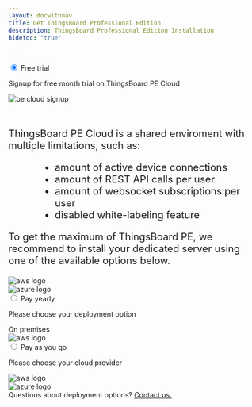 ```yaml
---
layout: docwithnav
title: Get ThingsBoard Professional Edition
description: ThingsBoard Professional Edition Installation
hidetoc: "true"

---
```


<script>
    jqueryDefer(function () {
            var trialMarketplace = $('#trial-marketplace');
            var azureTrial = $('#azure-trial-market');

            var awsTrialForm = $('#mlb2-7972110');
            var azureTrialForm = $('#mlb2-9674300');

            var payGoMarketplace = $('#pay-go-marketplace');
            var azurePayGo = $('#azure-pay-go-market');

            azureTrial.click(function() {
                $("#tab-cloud").prop("checked", true).trigger("click");
                payGoMarketplace.css('display', 'none');
                azurePayGoForm.css('display', '');
                //trialMarketplace.css('display', 'none');
                //azureTrialForm.css('display', '');
            });

            var payYearlyOption = $('#pay-yearly-option');
            var payYearlyPremise = $('#pay-yearly-premise');

            var payYearlyPremiseForm = $('#mlb2-7556612');

            payYearlyPremise.click(function() {
                payYearlyOption.css('display', 'none');
                payYearlyPremiseForm.css('display', '');
            });

            var awsPayGoForm = $('#mlb2-7520964');
            var azurePayGoForm = $('#mlb2-9674436');

            azurePayGo.click(function() {
                payGoMarketplace.css('display', 'none');
                azurePayGoForm.css('display', '');
            });

        });
</script>


<section id="install-pe">
    <div class="tabs">
        <input name="tabs" type="radio" id="tab-trial" checked="checked" class="tab-input">
        <label for="tab-trial" class="tab-label label-premise">Free trial</label>
        <div class="tab-panel">
            <div id="trial-marketplace" class="choose-marketplace">
                <p>
                    Signup for free month trial on ThingsBoard PE Cloud
                </p>
                <div class="marketplace" style="padding-bottom: 10px;">
                    <div id="pe-cloud-trial" class="pricing-image-wrapper clickable" style="max-width: 50%;">
                        <img src="https://img.thingsboard.io/pe/pe_cloud_signup.svg" alt="pe cloud signup">
                        <a target="_blank" href="https://thingsboard.cloud/signup"></a>
                    </div>
                </div>
                <div style="font-size: 20px;">
                <p style="padding-top: 20px; font-size: 20px;">
                    ThingsBoard PE Cloud is a shared enviroment with multiple limitations, such as:
                </p>
                <ul style="margin: 10px 10px 10px 60px;">
                    <li>amount of active device connections</li>
                    <li>amount of REST API calls per user</li>
                    <li>amount of websocket subscriptions per user</li>
                    <li>disabled white-labeling feature</li>
                </ul>
                <p style="padding-top: 0px; font-size: 20px;">
                    To get the maximum of ThingsBoard PE, we recommend to install your dedicated server using one of the available options below.
                </p>
                </div>
                <div class="marketplace">
                    <div id="aws-trial-market" class="pricing-image-wrapper clickable">
                        <img src="https://img.thingsboard.io/pe/aws_logo.svg" alt="aws logo">
                        <a href="/products/thingsboard-pe/aws/"></a>
                    </div>
                    <div id="azure-trial-market" class="pricing-image-wrapper">
                        <img src="https://img.thingsboard.io/pe/azure_logo.svg" alt="azure logo">
                    </div>
                </div>
            </div>
            <div id="mlb2-7972110" style="display:none" class="deploy-form deploy-trial ml-subscribe-form ml-subscribe-form-7972110">
                <div class="ml-vertical-align-center">
                    <div class="subscribe-form ml-block-success" style="display:none">
                        <div class="form-section center">
                            <i class="fa fa-check" aria-hidden="true"></i>
                            <p>Thank you!</p>
                            <p>Please check your email for further instructions.</p>
                        </div>
                    </div>
                    <form class="ml-block-form" action="https://app.mailerlite.com/webforms/submit/k8u7a2" data-id="784406" data-code="k8u7a2" method="POST" target="_blank">
                        <div class="subscribe-form">
                            <div class="form-section mb30">
                                <p>Please fill this form in order to get your instance on AWS marketplace with free 1 month trial.</p>
                                <div class="form-group ml-field-first_name ml-validate-required">
                                    <label for="fields[first_name]">
                                        <input type="text" name="fields[first_name]" class="form-control" value="" spellcheck="false" autocapitalize="off" autocorrect="off">
                                        <p>First name*</p>
                                    </label>
                                </div>
                                <div class="form-group ml-field-last_name ml-validate-required">
                                    <label for="fields[last_name]">
                                        <input type="text" name="fields[last_name]" class="form-control" value="" spellcheck="false" autocapitalize="off" autocorrect="off">
                                        <p>Last name*</p>
                                    </label>
                                </div>
                                <div class="form-group ml-field-email ml-validate-required ml-validate-email">
                                    <label for="fields[email]">
                                        <input type="email" name="fields[email]" class="form-control" value="" autocomplete="email" x-autocompletetype="email" spellcheck="false" autocapitalize="off" autocorrect="off">
                                        <p>Corporate Email*</p>
                                        <div class="corporate-email-error">Please Enter Business Email Address.</div>
                                    </label>
                                </div>
                                <div class="form-group ml-field-company ml-validate-required">
                                    <label for="fields[company]">
                                        <input type="text" name="fields[company]" class="form-control" value="" spellcheck="false" autocapitalize="off" autocorrect="off">
                                        <p>Company*</p>
                                    </label>
                                </div>
                                <div class="form-group ml-field-company_website">
                                    <label for="fields[company_website]">
                                        <input type="text" name="fields[company_website]" class="form-control" value="" spellcheck="false" autocapitalize="off" autocorrect="off">
                                        <p>Company Website</p>
                                    </label>
                                </div>
                                <div class="form-group ml-field-phone">
                                    <label for="fields[phone]">
                                        <input type="text" name="fields[phone]" class="form-control" value="" spellcheck="false" autocapitalize="off" autocorrect="off">
                                        <p>Phone Number</p>
                                    </label>
                                </div>
                            </div>
                            <input type="hidden" name="ml-submit" value="1" />
                            <button class="button" type="submit" class="primary">
                                Submit
                            </button>
                            <button disabled="disabled" style="display: none;" type="button" class="loading">
                                <img src="https://static.mailerlite.com/images/rolling@2x.gif" width="20" height="20" style="width: 20px; height: 20px;" alt="rolling">
                            </button>
                        </div>
                    </form>
                </div>
            </div>
            <div id="mlb2-9674300" style="display:none" class="deploy-form deploy-trial ml-subscribe-form ml-subscribe-form-9674300">
                <div class="ml-vertical-align-center">
                    <div class="subscribe-form ml-block-success" style="display:none">
                        <div class="form-section center">
                            <i class="fa fa-check" aria-hidden="true"></i>
                            <p>Thank you!</p>
                            <p>Please check your email for further instructions.</p>
                        </div>
                    </div>
                    <form class="ml-block-form" action="https://app.mailerlite.com/webforms/submit/r6a7r1" data-id="996930" data-code="r6a7r1" method="POST" target="_blank">
                        <div class="subscribe-form">
                            <div class="form-section mb30">
                                <p>Please fill this form in order to get your instance on Azure marketplace with free 1 month trial.</p>
                                <div class="form-group ml-field-first_name ml-validate-required">
                                    <label for="fields[first_name]">
                                        <input type="text" name="fields[first_name]" class="form-control" value="" spellcheck="false" autocapitalize="off" autocorrect="off">
                                        <p>First name*</p>
                                    </label>
                                </div>
                                <div class="form-group ml-field-last_name ml-validate-required">
                                    <label for="fields[last_name]">
                                        <input type="text" name="fields[last_name]" class="form-control" value="" spellcheck="false" autocapitalize="off" autocorrect="off">
                                        <p>Last name*</p>
                                    </label>
                                </div>
                                <div class="form-group ml-field-email ml-validate-required ml-validate-email">
                                    <label for="fields[email]">
                                        <input type="email" name="fields[email]" class="form-control" value="" autocomplete="email" x-autocompletetype="email" spellcheck="false" autocapitalize="off" autocorrect="off">
                                        <p>Corporate Email*</p>
                                        <div class="corporate-email-error">Please Enter Business Email Address.</div>
                                    </label>
                                </div>
                                <div class="form-group ml-field-company ml-validate-required">
                                    <label for="fields[company]">
                                        <input type="text" name="fields[company]" class="form-control" value="" spellcheck="false" autocapitalize="off" autocorrect="off">
                                        <p>Company*</p>
                                    </label>
                                </div>
                                <div class="form-group ml-field-company_website">
                                    <label for="fields[company_website]">
                                        <input type="text" name="fields[company_website]" class="form-control" value="" spellcheck="false" autocapitalize="off" autocorrect="off">
                                        <p>Company Website</p>
                                    </label>
                                </div>
                                <div class="form-group ml-field-phone">
                                    <label for="fields[phone]">
                                        <input type="text" name="fields[phone]" class="form-control" value="" spellcheck="false" autocapitalize="off" autocorrect="off">
                                        <p>Phone Number</p>
                                    </label>
                                </div>
                            </div>
                            <input type="hidden" name="ml-submit" value="1" />
                            <button class="button" type="submit" class="primary">
                                Submit
                            </button>
                            <button disabled="disabled" style="display: none;" type="button" class="loading">
                                <img src="https://static.mailerlite.com/images/rolling@2x.gif" width="20" height="20" style="width: 20px; height: 20px;" alt="rolling">
                            </button>
                        </div>
                    </form>
                </div>
            </div>
        </div>
        <input name="tabs" type="radio" id="tab-on-premise" class="tab-input">
        <label for="tab-on-premise" class="tab-label label-premise">Pay yearly</label>
        <div class="tab-panel">
            <div id="pay-yearly-option" class="choose-marketplace">
                <p>
                    Please choose your deployment option
                </p>
                <div class="marketplace">
                    <div id="pay-yearly-premise" class="pricing-image-wrapper">
                        <span>On premises</span>
                    </div>
                    <div id="aws-pay-yearly-market" class="pricing-image-wrapper clickable">
                        <img src="https://img.thingsboard.io/pe/aws_logo.svg" alt="aws logo">
                        <a href="/products/thingsboard-pe/aws/"></a>
                    </div>
                </div>
            </div>
            <div id="mlb2-7556612" style="display:none" class="deploy-form deploy-premise ml-subscribe-form ml-subscribe-form-7556612">
                <div class="ml-vertical-align-center">
                    <div class="subscribe-form ml-block-success" style="display:none">
                        <div class="form-section center">
                            <i class="fa fa-check" aria-hidden="true"></i>
                            <p>Thank you!</p>
                            <p>Please check your email for further instructions.</p>
                        </div>
                    </div>
                    <form class="ml-block-form" action="https://app.mailerlite.com/webforms/submit/p3l3g2" data-id="736152" data-code="p3l3g2" method="POST" target="_blank">
                        <div class="subscribe-form">
                            <div class="form-section mb20">
                                <div class="cloud-provider">
                                    <div class="logo-container">
                                        <img src="https://img.thingsboard.io/pe/cloud-providers.svg" alt="cloud providers">
                                    </div>
                                    <div class="cloud-provider-desc">
                                        <p>Install ThingsBoard PE on any cloud or on premises and pay one-time license fee per server and optional software updates subscription for subsequent years of usage.
                                         Save up to 40% comparing to per hour rate on the license fee.</p>
                                        <p><span class="cloud-price">$2,999.00/server</span><span class="cloud-price-desc"> for the 1st year</span><br>
                                        <span class="cloud-price-onwards">$1,199.00/server</span><span class="cloud-price-onwards-desc"> for optional software updates starting 2nd year</span></p>
                                    </div>
                                </div>
                            </div>
                            <div class="form-section mb30">
                                <p>Please fill this form to get deployment instructions.</p>
                                <div class="form-group ml-field-email ml-validate-required ml-validate-email">
                                    <label for="fields[email]">
                                        <input type="email" name="fields[email]" class="form-control" value="" autocomplete="email" x-autocompletetype="email" spellcheck="false" autocapitalize="off" autocorrect="off">
                                        <p>Email Address*</p>
                                    </label>
                                </div>
                                <div class="form-group ml-field-first_name ml-validate-required">
                                    <label for="fields[first_name]">
                                        <input type="text" name="fields[first_name]" class="form-control" value="" spellcheck="false" autocapitalize="off" autocorrect="off">
                                        <p>First name*</p>
                                    </label>
                                </div>
                                <div class="form-group ml-field-last_name ml-validate-required">
                                    <label for="fields[last_name]">
                                        <input type="text" name="fields[last_name]" class="form-control" value="" spellcheck="false" autocapitalize="off" autocorrect="off">
                                        <p>Last name*</p>
                                    </label>
                                </div>
                                <div class="form-group ml-field-company ml-validate-required">
                                    <label for="fields[company]">
                                        <input type="text" name="fields[company]" class="form-control" value="" spellcheck="false" autocapitalize="off" autocorrect="off">
                                        <p>Company*</p>
                                    </label>
                                </div>
                                <div class="form-group ml-field-phone">
                                    <label for="fields[phone]">
                                        <input type="text" name="fields[phone]" class="form-control" value="" spellcheck="false" autocapitalize="off" autocorrect="off">
                                        <p>Phone Number</p>
                                    </label>
                                </div>
                            </div>
                            <input type="hidden" name="ml-submit" value="1" />
                            <button class="button" type="submit" class="primary">
                                Submit
                            </button>
                            <button disabled="disabled" style="display: none;" type="button" class="loading">
                                <img src="https://static.mailerlite.com/images/rolling@2x.gif" width="20" height="20" style="width: 20px; height: 20px;" alt="rolling">
                            </button>
                        </div>
                    </form>
                </div>
            </div>
        </div>
        <input name="tabs" type="radio" id="tab-cloud" class="tab-input">
        <label for="tab-cloud" class="tab-label label-cloud">Pay as you go</label>
        <div class="tab-panel">
            <div id="pay-go-marketplace" class="choose-marketplace">
                <p>
                    Please choose your cloud provider
                </p>
                <div class="marketplace">
                    <div id="aws-pay-go-market" class="pricing-image-wrapper clickable">
                        <img src="https://img.thingsboard.io/pe/aws_logo.svg" alt="aws logo">
                        <a href="/products/thingsboard-pe/aws/"></a>
                    </div>
                    <div id="azure-pay-go-market" class="pricing-image-wrapper">
                        <img src="https://img.thingsboard.io/pe/azure_logo.svg" alt="azure logo">
                    </div>
                </div>
            </div>
            <div id="mlb2-7520964" style="display:none" class="deploy-form deploy-cloud ml-subscribe-form ml-subscribe-form-7520964">
                <div class="ml-vertical-align-center">
                    <div class="subscribe-form ml-block-success" style="display:none">
                        <div class="form-section center">
                            <i class="fa fa-check" aria-hidden="true"></i>
                            <p>Thank you!</p>
                            <p>Please check your email for further instructions.</p>
                        </div>
                    </div>
                    <form class="ml-block-form" action="https://app.mailerlite.com/webforms/submit/a6j3w6" data-id="731316" data-code="a6j3w6" method="POST" target="_blank">
                        <div class="subscribe-form">
                            <div class="form-section mb20">
                                <div class="cloud-provider">
                                    <div class="logo-container">
                                        <img src="https://img.thingsboard.io/pe/aws_logo.svg" alt="aws logo">
                                    </div>
                                    <div class="cloud-provider-desc">
                                        <p>Deploy using AWS marketplace. Pay only when you use the platform. Ideal for evaluation and PoCs.</p>
                                        <p><span class="cloud-price">$0.57/hr</span><span class="cloud-price-desc"> for software + AWS usage fees</span></p>
                                    </div>
                                </div>
                            </div>
                            <div class="form-section mb30">
                                <p>Please fill this form to get deployment instructions.</p>
                                <div class="form-group ml-field-email ml-validate-required ml-validate-email">
                                    <label for="fields[email]">
                                        <input type="email" name="fields[email]" class="form-control" value="" autocomplete="email" x-autocompletetype="email" spellcheck="false" autocapitalize="off" autocorrect="off">
                                        <p>Email Address*</p>
                                    </label>
                                </div>
                                <div class="form-group ml-field-first_name ml-validate-required">
                                    <label for="fields[first_name]">
                                        <input type="text" name="fields[first_name]" class="form-control" value="" spellcheck="false" autocapitalize="off" autocorrect="off">
                                        <p>First name*</p>
                                    </label>
                                </div>
                                <div class="form-group ml-field-last_name ml-validate-required">
                                    <label for="fields[last_name]">
                                        <input type="text" name="fields[last_name]" class="form-control" value="" spellcheck="false" autocapitalize="off" autocorrect="off">
                                        <p>Last name*</p>
                                    </label>
                                </div>
                                <div class="form-group ml-field-company ml-validate-required">
                                    <label for="fields[company]">
                                        <input type="text" name="fields[company]" class="form-control" value="" spellcheck="false" autocapitalize="off" autocorrect="off">
                                        <p>Company*</p>
                                    </label>
                                </div>
                                <div class="form-group ml-field-phone">
                                    <label for="fields[phone]">
                                        <input type="text" name="fields[phone]" class="form-control" value="" spellcheck="false" autocapitalize="off" autocorrect="off">
                                        <p>Phone Number</p>
                                    </label>
                                </div>
                            </div>
                            <input type="hidden" name="ml-submit" value="1" />
                            <button class="button" type="submit" class="primary">
                                Submit
                            </button>
                            <button disabled="disabled" style="display: none;" type="button" class="loading">
                                <img src="https://static.mailerlite.com/images/rolling@2x.gif" width="20" height="20" style="width: 20px; height: 20px;" alt="rolling">
                            </button>
                        </div>
                    </form>
                </div>
            </div>
            <div id="mlb2-9674436" style="display:none" class="deploy-form deploy-cloud ml-subscribe-form ml-subscribe-form-9674436">
                <div class="ml-vertical-align-center">
                    <div class="subscribe-form ml-block-success" style="display:none">
                        <div class="form-section center">
                            <i class="fa fa-check" aria-hidden="true"></i>
                            <p>Thank you!</p>
                            <p>Please check your email for further instructions.</p>
                        </div>
                    </div>
                    <form class="ml-block-form" action="https://app.mailerlite.com/webforms/submit/y7e6b7" data-id="996946" data-code="y7e6b7" method="POST" target="_blank">
                        <div class="subscribe-form">
                            <div class="form-section mb20">
                                <div class="cloud-provider">
                                    <div class="logo-container azure">
                                        <img src="https://img.thingsboard.io/pe/azure_logo.svg" alt="azure logo">
                                    </div>
                                    <div class="cloud-provider-desc">
                                        <p>Deploy using Azure marketplace. Pay only when you use the platform. Ideal for evaluation and PoCs.</p>
                                        <p><span class="cloud-price">$0.78/hr</span><span class="cloud-price-desc"> for software + infrastructure usage fees</span></p>
                                    </div>
                                </div>
                            </div>
                            <div class="form-section mb30">
                                <p>Please fill this form to get deployment instructions.</p>
                                <div class="form-group ml-field-email ml-validate-required ml-validate-email">
                                    <label for="fields[email]">
                                        <input type="email" name="fields[email]" class="form-control" value="" autocomplete="email" x-autocompletetype="email" spellcheck="false" autocapitalize="off" autocorrect="off">
                                        <p>Email Address*</p>
                                    </label>
                                </div>
                                <div class="form-group ml-field-first_name ml-validate-required">
                                    <label for="fields[first_name]">
                                        <input type="text" name="fields[first_name]" class="form-control" value="" spellcheck="false" autocapitalize="off" autocorrect="off">
                                        <p>First name*</p>
                                    </label>
                                </div>
                                <div class="form-group ml-field-last_name ml-validate-required">
                                    <label for="fields[last_name]">
                                        <input type="text" name="fields[last_name]" class="form-control" value="" spellcheck="false" autocapitalize="off" autocorrect="off">
                                        <p>Last name*</p>
                                    </label>
                                </div>
                                <div class="form-group ml-field-company ml-validate-required">
                                    <label for="fields[company]">
                                        <input type="text" name="fields[company]" class="form-control" value="" spellcheck="false" autocapitalize="off" autocorrect="off">
                                        <p>Company*</p>
                                    </label>
                                </div>
                                <div class="form-group ml-field-phone">
                                    <label for="fields[phone]">
                                        <input type="text" name="fields[phone]" class="form-control" value="" spellcheck="false" autocapitalize="off" autocorrect="off">
                                        <p>Phone Number</p>
                                    </label>
                                </div>
                            </div>
                            <input type="hidden" name="ml-submit" value="1" />
                            <button class="button" type="submit" class="primary">
                                Submit
                            </button>
                            <button disabled="disabled" style="display: none;" type="button" class="loading">
                                <img src="https://static.mailerlite.com/images/rolling@2x.gif" width="20" height="20" style="width: 20px; height: 20px;" alt="rolling">
                            </button>
                        </div>
                    </form>
                </div>
            </div>
        </div>
    </div>
    <div class="questions">
        Questions about deployment options? <a href="/docs/contact-us/?subject=Deployment%20Options">Contact us.</a>
    </div>
</section>
<script src="https://static.mailerlite.com/js/w/webforms.min.js?v3772b61f1ec61c541c401d4eadfdd02f"></script>
<script>
     function ml_webform_success_7972110() {
        var $ = ml_jQuery || jQuery;
        $(location).attr('href', '/products/thingsboard-pe/install-thanks/?deploy=trial');
        //$('.ml-subscribe-form-7972110 .ml-block-success').show();
        //$('.ml-subscribe-form-7972110 .ml-block-form').hide();
        //$('html, body').animate({
        //    scrollTop: $('#tab-cloud').offset().top - 100
        //  }, 0);
        //$('.ml-subscribe-form-7520964 .ml-block-success').addClass("animated zoomIn");
    };
     function ml_webform_success_9674300() {
        var $ = ml_jQuery || jQuery;
        $(location).attr('href', '/products/thingsboard-pe/install-thanks/?deploy=trial');
        //$('.ml-subscribe-form-9674300 .ml-block-success').show();
        //$('.ml-subscribe-form-9674300 .ml-block-form').hide();
        //$('html, body').animate({
        //    scrollTop: $('#tab-cloud').offset().top - 100
        //  }, 0);
        //$('.ml-subscribe-form-9674300 .ml-block-success').addClass("animated zoomIn");
    };
    function ml_webform_success_7520964() {
        var $ = ml_jQuery || jQuery;
        $(location).attr('href', '/products/thingsboard-pe/install-thanks/?deploy=cloud');
        //$('.ml-subscribe-form-7520964 .ml-block-success').show();
        //$('.ml-subscribe-form-7520964 .ml-block-form').hide();
        //$('html, body').animate({
        //    scrollTop: $('#tab-cloud').offset().top - 100
        //  }, 0);
        //$('.ml-subscribe-form-7520964 .ml-block-success').addClass("animated zoomIn");
    };
    function ml_webform_success_9674436() {
        var $ = ml_jQuery || jQuery;
        $(location).attr('href', '/products/thingsboard-pe/install-thanks/?deploy=cloud');
        //$('.ml-subscribe-form-9674436 .ml-block-success').show();
        //$('.ml-subscribe-form-9674436 .ml-block-form').hide();
        //$('html, body').animate({
        //    scrollTop: $('#tab-cloud').offset().top - 100
        //  }, 0);
        //$('.ml-subscribe-form-9674436 .ml-block-success').addClass("animated zoomIn");
    };
    function ml_webform_success_7556612() {
        var $ = ml_jQuery || jQuery;
        $(location).attr('href', '/products/thingsboard-pe/install-thanks/?deploy=premise');
        //$('.ml-subscribe-form-7556612 .ml-block-success').show();
        //$('.ml-subscribe-form-7556612 .ml-block-form').hide();
        //$('html, body').animate({
        //    scrollTop: $('#tab-on-premise').offset().top - 100
        //  }, 0);
        //$('.ml-subscribe-form-7556612 .ml-block-success').addClass("animated zoomIn");
    };
    jqueryDefer(
        function () {
            $( document ).ready(function() {

                 var freeMailList = [
                    'gmail.com',
                    'yahoo.com',
                    'hotmail.com',
                    'yahoo.co.in',
                    'aol.com',
                    'abc.com',
                    'xyz.com',
                    'pqr.com',
                    'rediffmail.com',
                    'live.com',
                    'outlook.com',
                    'me.com',
                    'msn.com',
                    'ymail.com',
                    'qq.com',
                    'yandex',
                    'mail.ru'
                 ];

                 var corporateEmailRegexString = '^([\\w-\\.]+@';
                 for (var i=0;i<freeMailList.length;i++) {
                    var freeMail = freeMailList[i];
                    corporateEmailRegexString += '(?!'+freeMail+')';
                 }
                 corporateEmailRegexString += '([\\w-]+\\.)+[\\w-]{2,4})?$';
                 var corporateEmailRegex = new RegExp(corporateEmailRegexString);

                 function validateEmail(email) {
                    if (!email || !email.length) {
                        return false;
                    }
                    return /^([a-zA-Z0-9_.+-])+\@(([a-zA-Z0-9-])+\.)+([a-zA-Z0-9]){2,40}$/.test(email.trim());
                 }

                 function validateCorporateEmail(email) {
                    return corporateEmailRegex.test(email.trim());
                 }

                 $('#mlb2-7972110 button.primary').click(function(e) {
                        var emailContainer = $('#mlb2-7972110 .ml-field-email');
                        var emailInput = emailContainer.find('input[type="email"]');
                        emailInput.keydown(function() {
                            emailContainer.find('.corporate-email-error').css('display', 'none');
                        });
                        var email = emailInput.val();
                        emailContainer.removeClass('ml-error');
                        emailContainer.find('.corporate-email-error').css('display', 'none');
                        if (validateEmail(email)) {
                            // if (!validateCorporateEmail(email)) {
                            //    emailContainer.addClass('ml-error');
                            //    emailContainer.find('.corporate-email-error').css('display', 'block');
                            //    e.preventDefault();
                            //}
                        }
                 });

                 $('.subscribe-form .form-section .form-group input').addClass("input--empty");
                 $('.subscribe-form .form-section .form-group input').on('input', function() {
                      if( !$(this).val() ) {
                         $(this).addClass("input--empty");
                      } else {
                         $(this).removeClass("input--empty");
                      }
                 });
                 $.urlParam = function (name) {
                    var results = new RegExp('[\?&]' + name + '=([^&#]*)').exec(window.location.href);
                    return results ? results[1] : null;
                 };
                 var deployType = $.urlParam('deploy');
                 var type = $.urlParam('type');
                 if (!deployType || "premise" == deployType) {
                    $('#tab-on-premise').attr("checked", "checked");
                    var offset = !deployType ? 200 : 100;
                    $('html, body').animate({
                        scrollTop: $('#tab-on-premise').offset().top - offset
                      }, 0);
                 } else if ("cloud" == deployType) {
                    $('#tab-cloud').attr("checked", "checked");
                    $('html, body').animate({
                        scrollTop: $('#tab-cloud').offset().top - 100
                      }, 0);
                    if (type === 'azure') {
                        var payGoMarketplace = $('#pay-go-marketplace');
                        var azurePayGoForm = $('#mlb2-9674436');
                        payGoMarketplace.css('display', 'none');
                        azurePayGoForm.css('display', '');
                    }
                 } else if ("trial" == deployType) {
                    $('#tab-trial').attr("checked", "checked");
                    $('html, body').animate({
                       scrollTop: $('#tab-trial').offset().top - 100
                     }, 0);
                 }
            });
        }
    );
</script>
